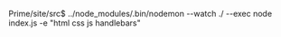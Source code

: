 Prime/site/src$ ../node_modules/.bin/nodemon --watch ./ --exec node index.js  -e "html css js handlebars"

